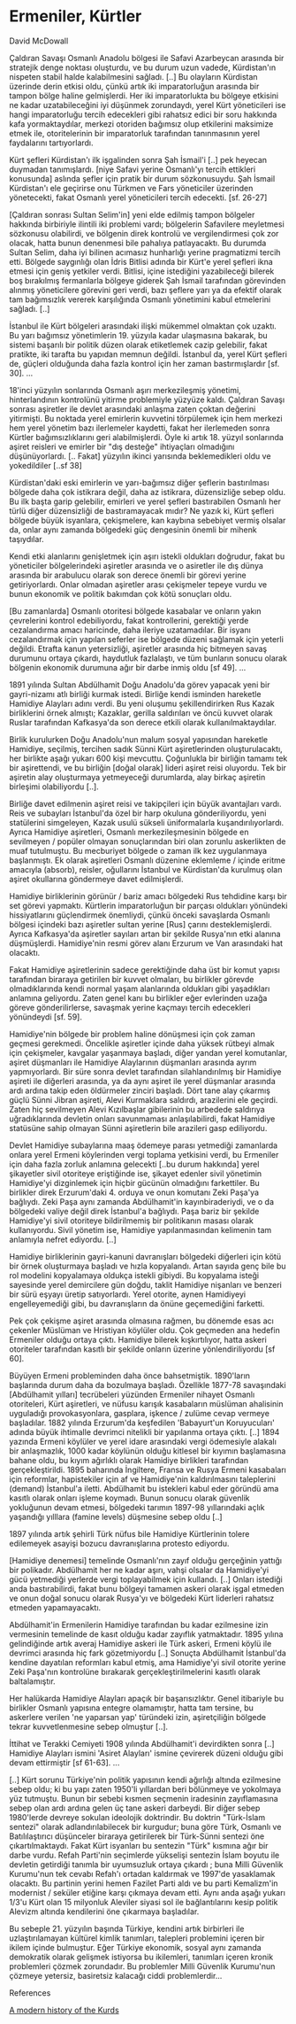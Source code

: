 # Ermeniler, Kürtler

David McDowall

Çaldıran Savaşı Osmanlı Anadolu bölgesi ile Safavi Azarbeycan arasında
bir stratejik denge noktası oluşturdu, ve bu durum uzun vadede,
Kürdistan'ın nispeten stabil halde kalabilmesini sağladı. [..] Bu
olayların Kürdistan üzerinde derin etkisi oldu, çünkü artık iki
imparatorluğun arasında bir tampon bölge haline gelmişlerdi. Her iki
imparatorlukta bu bölgeye etkisini ne kadar uzatabileceğini iyi
düşünmek zorundaydı, yerel Kürt yöneticileri ise hangi imparatorluğu
tercih edecekleri gibi rahatsız edici bir soru hakkında kafa
yormaktaydılar, merkezi otoriden bağımsız olup etkilerini maksimize
etmek ile, otoritelerinin bir imparatorluk tarafından tanınmasının
yerel faydalarını tartıyorlardı.

Kürt şefleri Kürdistan'ı ilk işgalinden sonra Şah İsmail'i [..] pek
heyecan duymadan tanımışlardı. [niye Safavi yerine Osmanlı'yı tercih
ettikleri konusunda] aslında şefler için pratik bir durum
sözkonusuydu. Şah İsmail Kürdistan'ı ele geçirirse onu Türkmen ve Fars
yöneticiler üzerinden yönetecekti, fakat Osmanlı yerel yöneticileri
tercih edecekti. [sf. 26-27]

[Çaldıran sonrası Sultan Selim'in] yeni elde edilmiş tampon bölgeler
hakkında birbiriyle ilintili iki problemi vardı; bölgelerin Safavilere
meyletmesi sözkonusu olabilirdi, ve bölgenin direk kontrolü ve
vergilendirmesi çok zor olacak, hatta bunun denenmesi bile pahalıya
patlayacaktı. Bu durumda Sultan Selim, daha iyi bilinen acımasız
hunharlığı yerine pragmatizmi tercih etti. Bölgede saygınlığı olan
İdris Bitlisi adında bir Kürt'e yerel şefleri ikna etmesi için geniş
yetkiler verdi. Bitlisi, içine istediğini yazabileceği bilerek boş
bırakılmış fermanlarla bölgeye giderek Şah İsmail tarafından
görevinden alınmış yöneticilere görevini geri verdi, bazı şeflere yarı
ya da efektif olarak tam bağımsızlık vererek karşılığında Osmanlı
yönetimini kabul etmelerini sağladı. [..]

İstanbul ile Kürt bölgeleri arasındaki ilişki mükemmel olmaktan çok
uzaktı. Bu yarı bağımsız yönetimlerin 19. yüzyıla kadar ulaşmasına
bakarak, bu sistemi başarılı bir politik düzen olarak etiketlemek
cazip gelebilir, fakat pratikte, iki tarafta bu yapıdan memnun
değildi. İstanbul da, yerel Kürt şefleri de, güçleri olduğunda daha
fazla kontrol için her zaman bastırmışlardır [sf. 30]. ...

18'inci yüzyılın sonlarında Osmanlı aşırı merkezileşmiş yönetimi,
hinterlandının kontrolünü yitirme problemiyle yüzyüze kaldı. Çaldıran
Savaşı sonrası aşiretler ile devlet arasındaki anlaşma zaten çoktan
değerini yitirmişti. Bu noktada yerel emirlerin kuvvetini törpülemek
için hem merkezi hem yerel yönetim bazı ilerlemeler kaydetti, fakat
her ilerlemeden sonra Kürtler bağımsızlıklarını geri
alabilmişlerdi. Öyle ki artık 18. yüzyıl sonlarında aşiret reisleri ve
emirler bir "dış desteğe" ihtiyaçları olmadığını
düşünüyorlardı. [.. Fakat] yüzyılın ikinci yarısında beklemedikleri
oldu ve yokedildiler [..sf 38]

Kürdistan'daki eski emirlerin ve yarı-bağımsız diğer şeflerin
bastırılması bölgede daha çok istikrara değil, daha az istikrara,
düzensizliğe sebep oldu. Bu ilk başta garip gelebilir, emirleri ve
yerel şefleri bastırabilen Osmanlı her türlü diğer düzensizliği de
bastıramayacak mıdır? Ne yazık ki, Kürt şefleri bölgede büyük
isyanlara, çekişmelere, kan kaybına sebebiyet vermiş olsalar da, onlar
aynı zamanda bölgedeki güç dengesinin önemli bir mihenk taşıydılar.

Kendi etki alanlarını genişletmek için aşırı istekli oldukları
doğrudur, fakat bu yöneticiler bölgelerindeki aşiretler arasında ve o
asiretler ile dış dünya arasında bir arabulucu olarak son derece
önemli bir görevi yerine getiriyorlardı. Onlar olmadan aşiretler arası
çekişmeler tepeye vurdu ve bunun ekonomik ve politik bakımdan çok kötü
sonuçları oldu.

[Bu zamanlarda] Osmanlı otoritesi bölgede kasabalar ve onların yakın
çevrelerini kontrol edebiliyordu, fakat kontrollerini, gerektiği yerde
cezalandırma amacı haricinde, daha ileriye uzatamadılar. Bir isyanı
cezalandırmak için yapılan seferler ise bölgede düzeni sağlamak için
yeterli değildi. Etrafta kanun yetersizliği, aşiretler arasında hiç
bitmeyen savaş durumunu ortaya çıkardı, haydutluk fazlalaştı, ve tüm
bunların sonucu olarak bölgenin ekonomik durumuna ağır bir darbe inmiş
oldu [sf 49]. ...

1891 yılında Sultan Abdülhamit Doğu Anadolu'da görev yapacak yeni bir
gayri-nizamı atlı birliği kurmak istedi. Birliğe kendi isminden
hareketle Hamidiye Alayları adını verdi. Bu yeni oluşumu
şekillendirirken Rus Kazak birliklerini örnek almıştı; Kazaklar,
gerilla saldırıları ve öncü kuvvet olarak Ruslar tarafından
Kafkasya'da son derece etkili olarak kullanılmaktaydılar.

Birlik kurulurken Doğu Anadolu'nun malum sosyal yapısından hareketle
Hamidiye, seçilmiş, tercihen sadık Sünni Kürt aşiretlerinden
oluşturulacaktı, her birlikte aşağı yukarı 600 kişi
mevcuttu. Çoğunlukla bir birliğin tamamı tek bir aşirettendi, ve bu
birliğin [doğal olarak] lideri aşiret reisi oluyordu. Tek bir aşiretin
alay oluşturmaya yetmeyeceği durumlarda, alay birkaç aşiretin
birleşimi olabiliyordu [..].

Birliğe davet edilmenin aşiret reisi ve takipçileri için büyük
avantajları vardı. Reis ve subayları İstanbul'da özel bir harp okuluna
gönderiliyordu, yeni statülerini simgeleyen, Kazak usulü sükseli
üniformalarla kuşandırılıyorlardı. Ayrıca Hamidiye aşiretleri, Osmanlı
merkezileşmesinin bölgede en sevilmeyen / popüler olmayan
sonuçlarından biri olan zorunlu askerlikten de muaf tutulmuştu. Bu
mecburiyet bölgede o zaman ilk kez uygulanmaya başlanmıştı. Ek olarak
aşiretleri Osmanlı düzenine eklemleme / içinde eritme amacıyla
(absorb), reisler, oğullarını İstanbul ve Kürdistan'da kurulmuş olan
aşiret okullarına göndermeye davet edilmişlerdi.

Hamidiye birliklerinin görünür / bariz amacı bölgedeki Rus tehdidine
karşı bir set görevi yapmaktı. Kürtlerin imparatorluğun bir parçası
oldukları yönündeki hissiyatlarını güçlendirmek önemliydi, çünkü
önceki savaşlarda Osmanlı bölgesi içindeki bazı aşiretler sultan
yerine [Rus] çarını desteklemişlerdi. Ayrıca Kafkasya'da aşiretler
sayıları artan bir şekilde Rusya'nın etki alanına
düşmüşlerdi. Hamidiye'nin resmi görev alanı Erzurum ve Van arasındaki
hat olacaktı.

Fakat Hamidiye aşiretlerinin sadece gerektiğinde daha üst bir komut
yapısı tarafından biraraya getirilen bir kuvvet olmaları, bu birlikler
görevde olmadıklarında kendi normal yaşam alanlarında oldukları gibi
yaşadıkları anlamına geliyordu. Zaten genel kanı bu birlikler eğer
evlerinden uzağa göreve gönderilirlerse, savaşmak yerine kaçmayı
tercih edecekleri yönündeydi [sf. 59].

Hamidiye'nin bölgede bir problem haline dönüşmesi için çok zaman
geçmesi gerekmedi. Öncelikle aşiretler içinde daha yüksek rütbeyi
almak için çekişmeler, kavgalar yaşanmaya başladı, diğer yandan yerel
komutanlar, aşiret düşmanları ile Hamidiye Alaylarının düşmanları
arasında ayrım yapmıyorlardı. Bir süre sonra devlet tarafından
silahlandırılmış bir Hamidiye aşireti ile diğerleri arasında, ya da
aynı aşiret ile yerel düşmanlar arasında ardı ardına takip eden
öldürmeler zinciri başladı. Dört tane alay çıkarmış güçlü Sünni Jibran
aşireti, Alevi Kurmaklara saldırdı, arazilerini ele geçirdi. Zaten hiç
sevilmeyen Alevi Kızılbaşlar gibilerinin bu arbedede saldırıya
uğradıklarında devletin onları savunmaması anlaşılabilirdi, fakat
Hamidiye statüsüne sahip olmayan Sünni aşiretlerin bile arazileri gasp
ediliyordu.

Devlet Hamidiye subaylarına maaş ödemeye parası yetmediği zamanlarda
onlara yerel Ermeni köylerinden vergi toplama yetkisini verdi, bu
Ermeniler için daha fazla zorluk anlamına gelecekti [..bu durum
hakkında] yerel şikayetler sivil otoriteye eriştiğinde ise, şikayet
edenler sivil yönetimin Hamidiye'yi dizginlemek için hiçbir gücünün
olmadığını farkettiler. Bu birlikler direk Erzurum'daki 4. orduya ve
onun komutanı Zeki Paşa'ya bağlıydı. Zeki Paşa aynı zamanda
Abdülhamit'in kayınbiraderiydi, ve o da bölgedeki valiye değil direk
İstanbul'a bağlıydı. Paşa bariz bir şekilde Hamidiye'yi sivil
otoriteye bildirilmemiş bir politikanın masası olarak
kullanıyordu. Sivil yönetim ise, Hamidiye yapılanmasından kelimenin
tam anlamıyla nefret ediyordu. [..]

Hamidiye birliklerinin gayri-kanuni davranışları bölgedeki diğerleri
için kötü bir örnek oluşturmaya başladı ve hızla kopyalandı. Artan
sayıda genç bile bu rol modelini kopyalamaya oldukça istekli
gibiydi. Bu kopyalama isteği sayesinde yerel demircilere gün doğdu,
taklit Hamidiye nişanları ve benzeri bir sürü eşyayı üretip
satıyorlardı. Yerel otorite, aynen Hamidiyeyi engelleyemediği gibi, bu
davranışların da önüne geçemediğini farketti.


Pek çok çekişme aşiret arasında olmasına rağmen, bu dönemde esas acı
çekenler Müslüman ve Hristiyan köylüler oldu. Çok geçmeden ana hedefin
Ermeniler olduğu ortaya çıktı. Hamidiye bilerek kışkırtılıyor, hatta
askeri otoriteler tarafından kasıtlı bir şekilde onların üzerine
yönlendiriliyordu [sf 60].

Büyüyen Ermeni probleminden daha önce bahsetmiştik. 1890'ların
başlarında durum daha da bozulmaya başladı. Özellikle 1877-78
savaşındaki [Abdülhamit yılları] tecrübeleri yüzünden Ermeniler
nihayet Osmanlı otoriteleri, Kürt aşiretleri, ve nüfusu karışık
kasabaların müslüman ahalisinin uyguladığı provokasyonlara, gasplara,
işkence / zulüme cevap vermeye başladılar. 1882 yılında Erzurum'da
keşfedilen 'Babayurt'un Koruyucuları' adında büyük ihtimalle devrimci
nitelikli bir yapılanma ortaya çıktı. [..] 1894 yazında Ermeni
köylüler ve yerel idare arasındaki vergi ödemesiyle alakalı bir
anlaşmazlık, 1000 kadar köylünün olduğu kitlesel bir kıyımın
başlamasına bahane oldu, bu kıyım ağırlıklı olarak Hamidiye birlikleri
tarafından gerçekleştirildi. 1895 baharında İngiltere, Fransa ve Rusya
Ermeni kasabaları için reformlar, hapistekiler için af ve Hamidiye'nin
kaldırılmasını taleplerini (demand) İstanbul'a iletti. Abdülhamit bu
istekleri kabul eder göründü ama kasıtlı olarak onları işleme
koymadı. Bunun sonucu olarak güvenlik yokluğunun devam etmesi,
bölgedeki tarımın 1897-98 yıllarındaki açlık yaşandığı yılllara
(famine levels) düşmesine sebep oldu [..]

1897 yılında artık şehirli Türk nüfus bile Hamidiye Kürtlerinin tolere
edilemeyek asayişi bozucu davranışlarına protesto ediyordu.

[Hamidiye denemesi] temelinde Osmanlı'nın zayıf olduğu gerçeğinin
yattığı bir polikadır. Abdülhamit her ne kadar aşırı, vahşi olsalar da
Hamidiye'yi gücü yetmediği yerlerde vergi toplayabilmek için
kullandı. [..] Onları istediği anda bastırabilirdi, fakat bunu bölgeyi
tamamen askeri olarak işgal etmeden ve onun doğal sonucu olarak
Rusya'yı ve bölgedeki Kürt liderleri rahatsız etmeden yapamayacaktı.

Abdülhamit'in Ermenilerin Hamidiye tarafından bu kadar ezilmesine izin
vermesinin temelinde de kasıt olduğu kadar zayıflık yatmaktadır. 1895
yılına gelindiğinde artık averaj Hamidiye askeri ile Türk askeri,
Ermeni köylü ile devrimci arasında hiç fark gözetmiyordu [..] Sonuçta
Abdülhamit İstanbul'da kendine dayatılan reformları kabul etmiş, ama
Hamidiye'yi sivil otorite yerine Zeki Paşa'nın kontrolüne bırakarak
gerçekleştirilmelerini kasıtlı olarak baltalamıştır.

Her halükarda Hamidiye Alayları apaçık bir başarısızlıktır. Genel
itibariyle bu birlikler Osmanlı yapısına entegre olamamıştır, hatta
tam tersine, bu askerlere verilen 'ne yaparsan yap' türündeki izin,
aşiretçiliğin bölgede tekrar kuvvetlenmesine sebep olmuştur [..].

İttihat ve Terakki Cemiyeti 1908 yılında Abdülhamit'i devirdikten
sonra [..] Hamidiye Alayları ismini 'Asiret Alayları' ismine çevirerek
düzeni olduğu gibi devam ettirmiştir [sf 61-63]. ...

[..] Kürt sorunu Türkiye'nin politik yapısının kendi ağırlığı altında
ezilmesine sebep oldu; ki bu yapı zaten 1950'li yıllardan beri
bölünmeye ve yokolmaya yüz tutmuştu. Bunun bir sebebi kısmen seçmenin
iradesinin zayıflamasına sebep olan ardı ardına gelen üç tane askeri
darbeydi. Bir diğer sebep 1980'lerde devreye sokulan ideolojik
doktrindir. Bu doktrin "Türk-İslam sentezi" olarak adlandırılabilecek
bir kurgudur; buna göre Türk, Osmanlı ve Batılılaştırıcı düşünceler
biraraya getirilerek bir Türk-Sünni sentezi öne
çıkartılmaktaydı. Fakat Kürt isyanları bu sentezin "Türk" kısmına ağır
bir darbe vurdu. Refah Parti'nin seçimlerde yükselişi sentezin İslam
boyutu ile devletin getirdiği tanımla bir uyumsuzluk ortaya çıkardı ;
buna Milli Güvenlik Kurumu'nun tek cevabı Refah'ı ortadan kaldırmak ve
1997'de yasaklamak olacaktı. Bu partinin yerini hemen Fazilet Parti
aldı ve bu parti Kemalizm'in modernist / seküler etiğine karşı çıkmaya
devam etti. Aynı anda aşağı yukarı 1/3'u Kürt olan 15 milyonluk
Aleviler siyasi sol ile bağlantılarını kesip politik Alevizm altında
kendilerini öne çıkarmaya başladılar.

Bu sebeple 21. yüzyılın başında Türkiye, kendini artık birbirleri ile
uzlaştırılamayan kültürel kimlik tanımları, talepleri problemini
içeren bir ikilem içinde bulmuştur. Eğer Türkiye ekonomik, sosyal aynı
zamanda demokratik olarak gelişmek istiyorsa bu ikilemleri, tanımları
içeren kronik problemleri çözmek zorundadır. Bu problemler Milli
Güvenlik Kurumu'nun çözmeye yetersiz, basiretsiz kalacağı ciddi
problemlerdir...

References

[A modern history of the Kurds](../../../en/2009/09/armenians-kurds.html)
